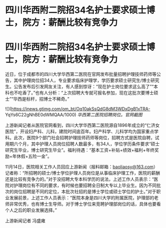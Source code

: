 # 四川华西附二院招34名护士要求硕士博士，院方：薪酬比较有竞争力

# 四川华西附二院招34名护士要求硕士博士，院方：薪酬比较有竞争力

近日，位于成都市的四川大学华西第二医院在官网发布批量招聘护理技师药师等公告，其中护理岗位招34人，专业要求临床护理学，学历要求硕士研究生/博士研究生。公告发布后引发网友关注，有人感到惊讶：“现在护士岗位要求这么高了”“本科也不吃香了。”也有人分析：“上次招聘大专就可报名参加，现在这批次要博士硕士”“华西是标杆，招博士不稀奇。”

![](https://inews.gtimg.com/om_bt/Oq10akSsQdG8dM3WDxDgB1xTRA-
YqYs6C22gNhBE0dWMQAA/1000) _华西第二医院招聘岗位。官网截图_

上游新闻记者从医院官网看到，四川大学华西第二医院源自1896年成立的“仁济女医院”，开设妇产科、儿科，建院时间逾百年。妇产科学、儿科学均为国家重点学科。此次，医院9个部门社会招聘护理技师药师等岗位，招聘方式是医院自聘，试用期六个月，其中护理人员岗位招聘人数最多，有34人，学位学历条件要求“硕士研究生毕业，博士研究生毕业”。福利待遇：“基本工资+补贴+绩效+福利+年终奖励+年休假+五险一金”。

11月14日，医院相关工作人员回应上游新闻（报料邮箱：baoliaosy@163.com）记者称：“所招聘的硕士/博士学位护理人员岗位是从事临床护理工作，医院的薪酬还是比较有竞争力的。”对于没招聘大专本科学历的说法，上述工作人员表示：“医院对护理岗位有不同的要求，有时候也要招聘全日制大专以上毕业生。因为不同批次的岗位招聘是不同的定位，本批次社招的是博士学位或硕士学位的护士。”对于职业发展前景，上述工作人员表示：“医院本身是四川大学的附属医院，护理部的老师非常优秀，也有博士生导师。对于博士学位来竞聘护理部岗位的话，具体也要看个人之后的职业发展选择。”

上游新闻记者 冯盛雍

